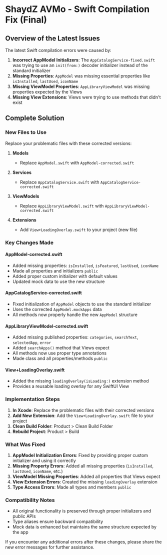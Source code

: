 # ShaydZ AVMo - Swift Compilation Fix (Final)

## Overview of the Latest Issues

The latest Swift compilation errors were caused by:

1. **Incorrect AppModel Initializers**: The `AppCatalogService-fixed.swift` was trying to use an `init(from:)` decoder initializer instead of the standard initializer
2. **Missing Properties**: `AppModel` was missing essential properties like `isInstalled`, `lastUsed`, `iconName`
3. **Missing ViewModel Properties**: `AppLibraryViewModel` was missing properties expected by the Views
4. **Missing View Extensions**: Views were trying to use methods that didn't exist

## Complete Solution

### New Files to Use

Replace your problematic files with these corrected versions:

1. **Models**
   - Replace `AppModel.swift` with `AppModel-corrected.swift`

2. **Services**
   - Replace `AppCatalogService.swift` with `AppCatalogService-corrected.swift`

3. **ViewModels**
   - Replace `AppLibraryViewModel.swift` with `AppLibraryViewModel-corrected.swift`

4. **Extensions**
   - Add `View+LoadingOverlay.swift` to your project (new file)

### Key Changes Made

#### AppModel-corrected.swift
- Added missing properties: `isInstalled`, `isFeatured`, `lastUsed`, `iconName`
- Made all properties and initializers `public`
- Added proper custom initializer with default values
- Updated mock data to use the new structure

#### AppCatalogService-corrected.swift
- Fixed initialization of `AppModel` objects to use the standard initializer
- Uses the corrected `AppModel.mockApps` data
- All methods now properly handle the new `AppModel` structure

#### AppLibraryViewModel-corrected.swift
- Added missing published properties: `categories`, `searchText`, `selectedApp`, `error`
- Added `searchApps()` method that Views expect
- All methods now use proper type annotations
- Made class and all properties/methods `public`

#### View+LoadingOverlay.swift
- Added the missing `loadingOverlay(isLoading:)` extension method
- Provides a reusable loading overlay for any SwiftUI View

### Implementation Steps

1. **In Xcode**: Replace the problematic files with their corrected versions
2. **Add New Extension**: Add the `View+LoadingOverlay.swift` file to your project
3. **Clean Build Folder**: Product > Clean Build Folder
4. **Rebuild Project**: Product > Build

### What Was Fixed

1. **AppModel Initialization Errors**: Fixed by providing proper custom initializer and using it correctly
2. **Missing Property Errors**: Added all missing properties (`isInstalled`, `lastUsed`, `iconName`, etc.)
3. **ViewModel Missing Properties**: Added all properties that Views expect
4. **View Extension Errors**: Created the missing `loadingOverlay` extension
5. **Type Access Errors**: Made all types and members `public`

### Compatibility Notes

- All original functionality is preserved through proper initializers and public APIs
- Type aliases ensure backward compatibility
- Mock data is enhanced but maintains the same structure expected by the app

If you encounter any additional errors after these changes, please share the new error messages for further assistance.
